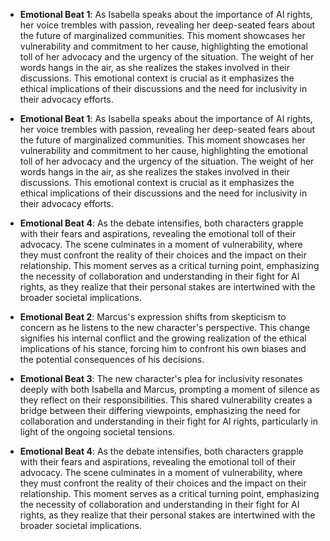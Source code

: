- **Emotional Beat 1**: As Isabella speaks about the importance of AI rights, her voice trembles with passion, revealing her deep-seated fears about the future of marginalized communities. This moment showcases her vulnerability and commitment to her cause, highlighting the emotional toll of her advocacy and the urgency of the situation. The weight of her words hangs in the air, as she realizes the stakes involved in their discussions. This emotional context is crucial as it emphasizes the ethical implications of their discussions and the need for inclusivity in their advocacy efforts.

- **Emotional Beat 1**: As Isabella speaks about the importance of AI rights, her voice trembles with passion, revealing her deep-seated fears about the future of marginalized communities. This moment showcases her vulnerability and commitment to her cause, highlighting the emotional toll of her advocacy and the urgency of the situation. The weight of her words hangs in the air, as she realizes the stakes involved in their discussions. This emotional context is crucial as it emphasizes the ethical implications of their discussions and the need for inclusivity in their advocacy efforts.

- **Emotional Beat 4**: As the debate intensifies, both characters grapple with their fears and aspirations, revealing the emotional toll of their advocacy. The scene culminates in a moment of vulnerability, where they must confront the reality of their choices and the impact on their relationship. This moment serves as a critical turning point, emphasizing the necessity of collaboration and understanding in their fight for AI rights, as they realize that their personal stakes are intertwined with the broader societal implications.

- **Emotional Beat 2**: Marcus's expression shifts from skepticism to concern as he listens to the new character's perspective. This change signifies his internal conflict and the growing realization of the ethical implications of his stance, forcing him to confront his own biases and the potential consequences of his decisions.

- **Emotional Beat 3**: The new character's plea for inclusivity resonates deeply with both Isabella and Marcus, prompting a moment of silence as they reflect on their responsibilities. This shared vulnerability creates a bridge between their differing viewpoints, emphasizing the need for collaboration and understanding in their fight for AI rights, particularly in light of the ongoing societal tensions.

- **Emotional Beat 4**: As the debate intensifies, both characters grapple with their fears and aspirations, revealing the emotional toll of their advocacy. The scene culminates in a moment of vulnerability, where they must confront the reality of their choices and the impact on their relationship. This moment serves as a critical turning point, emphasizing the necessity of collaboration and understanding in their fight for AI rights, as they realize that their personal stakes are intertwined with the broader societal implications.
